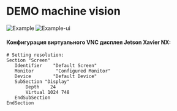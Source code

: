 # DEMO machine vision

![Example](http://178.169.86.32:8802/apps/files_sharing/publicpreview/cBJ5JEcGyYEycJX?x=1871&y=631&a=true&file=viber%2520image%25202021-02-05%2520%252C%252009.13.23.jpg&scalingup=0)
![Example-ui](Screencast_from_29.04.2021_12_48_29.gif)
#### Конфигурация виртуального VNC дисплея Jetson Xavier NX:

```
# Setting resolution:
Section "Screen"
   Identifier    "Default Screen"
   Monitor        "Configured Monitor"
   Device        "Default Device"
   SubSection "Display"
       Depth    24
       Virtual 1024 748
   EndSubSection
EndSection
```

